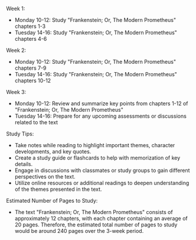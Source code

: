 Week 1:
- Monday 10-12: Study "Frankenstein; Or, The Modern Prometheus" chapters 1-3
- Tuesday 14-16: Study "Frankenstein; Or, The Modern Prometheus" chapters 4-6

Week 2:
- Monday 10-12: Study "Frankenstein; Or, The Modern Prometheus" chapters 7-9
- Tuesday 14-16: Study "Frankenstein; Or, The Modern Prometheus" chapters 10-12

Week 3:
- Monday 10-12: Review and summarize key points from chapters 1-12 of "Frankenstein; Or, The Modern Prometheus"
- Tuesday 14-16: Prepare for any upcoming assessments or discussions related to the text

Study Tips:
- Take notes while reading to highlight important themes, character developments, and key quotes.
- Create a study guide or flashcards to help with memorization of key details.
- Engage in discussions with classmates or study groups to gain different perspectives on the text.
- Utilize online resources or additional readings to deepen understanding of the themes presented in the text.

Estimated Number of Pages to Study:
- The text "Frankenstein; Or, The Modern Prometheus" consists of approximately 12 chapters, with each chapter containing an average of 20 pages. Therefore, the estimated total number of pages to study would be around 240 pages over the 3-week period.
